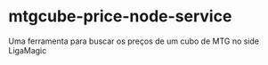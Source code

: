 # mtgcube-price-node-service
Uma ferramenta para buscar os preços de um cubo de MTG no side LigaMagic
